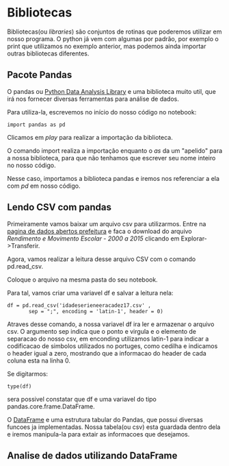 # Bibliotecas

Bibliotecas(ou _libraries_) são conjuntos de rotinas que poderemos utilizar em nosso programa. O python já vem com algumas por padrão, por exemplo o print que utilizamos no exemplo anterior, mas podemos ainda importar outras bibliotecas diferentes.

## Pacote Pandas

O pandas ou [Python Data Analysis Library](https://pandas.pydata.org/) e uma biblioteca muito util, que irá nos fornecer diversas ferramentas para análise de dados.

Para utiliza-la, escrevemos no início do nosso código no notebook:

	import pandas as pd

Clicamos em _play_ para realizar a importação da biblioteca.

O comando import realiza a importação enquanto o _as_ da um "apelido" para a nossa biblioteca, para que não tenhamos que escrever seu nome inteiro no nosso código.

Nesse caso, importamos a biblioteca pandas e iremos nos referenciar a ela com _pd_ em nosso código.

## Lendo CSV com pandas

Primeiramente vamos baixar um arquivo csv para utilizarmos.
Entre na [pagina de dados abertos prefeitura](http://dados.prefeitura.sp.gov.br/pt_PT/dataset/rendimento-e-movimento-escolar-ensino-fundamental) e faca o download do arquivo _Rendimento e Movimento Escolar - 2000 a 2015_ clicando em Explorar->Transferir.


Agora, vamos realizar a leitura desse arquivo CSV com o comando pd.read_csv.

Coloque o arquivo na mesma pasta do seu notebook.

Para tal, vamos criar uma variavel df e salvar a leitura nela:

	df = pd.read_csv('idadeserieneeracadez17.csv' , 
		   sep = ";", encoding = 'latin-1', header = 0)

Atraves desse comando, a nossa variavel df ira ler e armazenar o arquivo csv. O argumento sep indica que o ponto e virgula e o elemento de separacao do nosso csv, em enconding utilizamos latin-1 para indicar a codificacao de simbolos utilizados no portuges, como cedilha e indicamos o header igual a zero, mostrando que a informacao do header de cada coluna esta na linha 0.

Se digitarmos:

	type(df)

sera possivel constatar que df e uma variavel do tipo pandas.core.frame.DataFrame.

O [DataFrame](https://pandas.pydata.org/pandas-docs/stable/generated/pandas.DataFrame.html) e uma estrutura tabular do Pandas, que possui diversas funcoes ja implementadas. Nossa tabela(ou csv) esta guardada dentro dela e iremos manipula-la para extair as informacoes que desejamos.

## Analise de dados utilizando DataFrame


